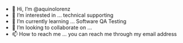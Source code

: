 - 👋 Hi, I’m @aquinolorenz
- 👀 I’m interested in ... technical supporting
- 🌱 I’m currently learning ... Software QA Testing
- 💞️ I’m looking to collaborate on ... 
- 📫 How to reach me ... you can reach me through my email address

<!---
aquinolorenz/aquinolorenz is a ✨ special ✨ repository because its `README.md` (this file) appears on your GitHub profile.
You can click the Preview link to take a look at your changes.
--->
